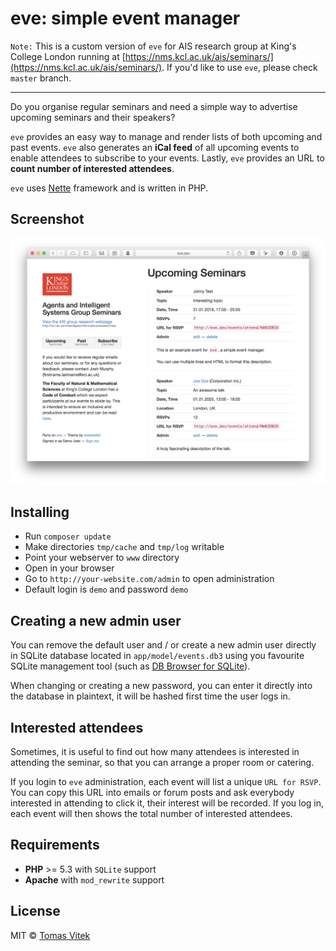 # eve: simple event manager

`Note:` This is a custom version of `eve` for AIS research group at
King's College London running at [https://nms.kcl.ac.uk/ais/seminars/](https://nms.kcl.ac.uk/ais/seminars/).
If you'd like to use `eve`, please check `master` branch.

______

Do you organise regular seminars and need a simple way to advertise
upcoming seminars and their speakers?

`eve` provides an easy way to manage and render lists of both
upcoming and past events. `eve` also generates an **iCal feed** of
all upcoming events to enable attendees to subscribe to your events.
Lastly, `eve` provides an URL to **count number of interested attendees**.

`eve` uses [Nette](http://nette.org/) framework and is written in PHP.

## Screenshot

![](docs/screenshot.png)

## Installing

 - Run `composer update`
 - Make directories `tmp/cache` and `tmp/log` writable
 - Point your webserver to `www` directory
 - Open in your browser
 - Go to `http://your-website.com/admin` to open administration
 - Default login is `demo` and password `demo`

## Creating a new admin user

You can remove the default user and / or create a new admin user directly in
SQLite database located in `app/model/events.db3` using you favourite SQLite
management tool (such as [DB Browser for SQLite](http://sqlitebrowser.org/)).

When changing or creating a new password, you can enter it directly into
the database in plaintext, it will be hashed first time the user logs in.

## Interested attendees

Sometimes, it is useful to find out how many attendees is interested in
attending the seminar, so that you can arrange a proper room or catering.

If you login to `eve` administration, each event will list a unique `URL for RSVP`.
You can copy this URL into emails or forum posts and ask everybody interested in
attending to click it, their interest will be recorded. If you log in,
each event will then shows the total number of interested attendees.

## Requirements

- **PHP** >= 5.3 with `SQLite` support
- **Apache** with `mod_rewrite` support

## License

MIT © [Tomas Vitek](https://tomasvitek.com)
